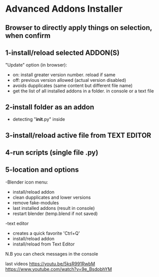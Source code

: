 # Advanced Addons Installer 
## Browser to directly apply things on selection, when confirm

## 1-install/reload selected ADDON(S)
 "Update" option (in browser):
* on: install greater version number. reload if same
* off: previous version allowed (actual version disabled)
* avoids dupplicates (same content but different file name)  
* get the list of all installed addons in a folder. in console or a text file  
    
## 2-install folder as an addon
* detecting  "__init__.py" inside

## 3-install/reload active file from TEXT EDITOR

## 4-run scripts (single file .py)

## 5-location and options
-Blender icon menu:
 *  install/reload addon
* clean dupplicates and lower versions
* remove fake-modules
* last installed addons (result in console)
* restart blender (temp.blend if not saved)

 -text editor
  * creates a quick favorite 'Ctrl+Q'
  * install/reload addon
  * install/reload from Text Editor

N.B you can check messages in the console

last videos https://youtu.be/5ksR991RwbM 
           https://www.youtube.com/watch?v=9e_BsdobhYM 


